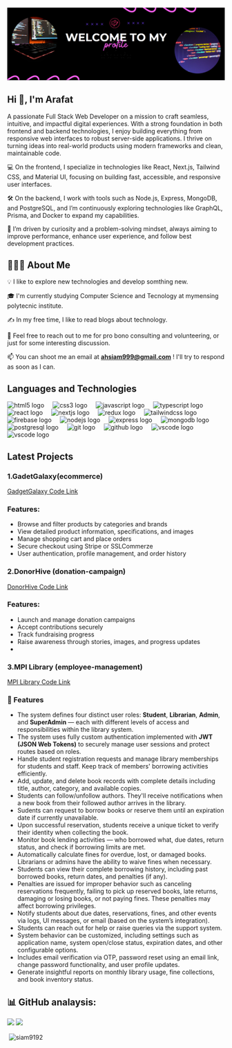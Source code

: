 ![logo](https://github.com/siam9192/Arafat-hasan/blob/main/IMG_20231209_015314.png)
<h2>Hi 👋, I'm Arafat</h2>

A passionate Full Stack Web Developer on a mission to craft seamless, intuitive, and impactful digital experiences.
With a strong foundation in both frontend and backend technologies, I enjoy building everything from responsive web interfaces to robust server-side applications. I thrive on turning ideas into real-world products using modern frameworks and clean, maintainable code.

💻 On the frontend, I specialize in technologies like React, Next.js, Tailwind CSS, and Material UI, focusing on building fast, accessible, and responsive user interfaces.

🛠️ On the backend, I work with tools such as Node.js, Express, MongoDB, and PostgreSQL, and I’m continuously exploring technologies like GraphQL, Prisma, and Docker to expand my capabilities.

🎯 I’m driven by curiosity and a problem-solving mindset, always aiming to improve performance, enhance user experience, and follow best development practices.
<h2>👨🏻‍💻  About Me </h2> 
 
 💡 I like to explore new technologies and develop somthing new. 

 🎓  I'm currently studying Computer Science and Tecnology at mymensing polytecnic institute.

 ✍️  In my free time, I like to read blogs about technology.
   
 💬  Feel free to reach out to me for pro bono consulting and volunteering, or just for some interesting discussion.

 📫 You can shoot me an email at  **ahsiam999@gmail.com** ! I'll try to respond as soon as I can.
   ## Languages and Technologies
<div align="left">
  <!-- HTML -->
  <img src="https://cdn.jsdelivr.net/gh/devicons/devicon/icons/html5/html5-original.svg" height="40" alt="html5 logo" />
  <img width="12" />
  
  <!-- CSS -->
  <img src="https://cdn.jsdelivr.net/gh/devicons/devicon/icons/css3/css3-original.svg" height="40" alt="css3 logo" />
  <img width="12" />
  
  <!-- JavaScript -->
  <img src="https://cdn.jsdelivr.net/gh/devicons/devicon/icons/javascript/javascript-original.svg" height="40" alt="javascript logo" />
  <img width="12" />
  
  <!-- TypeScript -->
  <img src="https://cdn.jsdelivr.net/gh/devicons/devicon/icons/typescript/typescript-original.svg" height="40" alt="typescript logo" />
  <img width="12" />
  
  <!-- React -->
  <img src="https://cdn.jsdelivr.net/gh/devicons/devicon/icons/react/react-original.svg" height="40" alt="react logo" />
  <img width="12" />
  
  <!-- Next.js -->
  <img src="https://cdn.jsdelivr.net/gh/devicons/devicon/icons/nextjs/nextjs-original.svg" height="40" alt="nextjs logo" />
  <img width="12" />
  
  <!-- Redux -->
  <img src="https://cdn.jsdelivr.net/gh/devicons/devicon/icons/redux/redux-original.svg" height="40" alt="redux logo" />
  <img width="12" />
  
  <!-- TailwindCSS -->
  <img src="https://upload.wikimedia.org/wikipedia/commons/thumb/d/d5/Tailwind_CSS_Logo.svg/2560px-Tailwind_CSS_Logo.svg.png" height="40" alt="tailwindcss logo" />
  <img width="12" />
  

  
  <!-- Firebase -->
  <img src="https://cdn.jsdelivr.net/gh/devicons/devicon/icons/firebase/firebase-plain.svg" height="40" alt="firebase logo" />
  <img width="12" />
  
  <!-- Node.js -->
  <img src="https://cdn.jsdelivr.net/gh/devicons/devicon/icons/nodejs/nodejs-original.svg" height="40" alt="nodejs logo" />
  <img width="12" />
  
  <!-- Express -->
  <img src="https://cdn.jsdelivr.net/gh/devicons/devicon/icons/express/express-original.svg" height="40" alt="express logo" />
  <img width="12" />
  
  <!-- MongoDB -->
  <img src="https://cdn.jsdelivr.net/gh/devicons/devicon/icons/mongodb/mongodb-original.svg" height="40" alt="mongodb logo" />
  <img width="12" />
  

  <!-- PostgreSQL -->
  <img src="https://cdn.jsdelivr.net/gh/devicons/devicon/icons/postgresql/postgresql-original.svg" height="40" alt="postgresql logo" />
  <img width="12" />
  
  <!-- Git -->
  <img src="https://cdn.jsdelivr.net/gh/devicons/devicon/icons/git/git-original.svg" height="40" alt="git logo" />
  <img width="12" />
  
  <!-- GitHub -->
  <img src="https://cdn.jsdelivr.net/gh/devicons/devicon/icons/github/github-original.svg" height="40" alt="github logo" />
  <img width="12" />
  
  
  <!-- Visual Studio Code -->
  <img src="https://cdn.jsdelivr.net/gh/devicons/devicon/icons/vscode/vscode-original.svg" height="40" alt="vscode logo" />

   <!-- Visual Studio Code -->
  <img src="https://cdn.iconscout.com/icon/free/png-256/free-postman-logo-icon-download-in-svg-png-gif-file-formats--technology-social-media-company-brand-vol-5-pack-logos-icons-2945092.png?f=webp" height="40" alt="vscode logo" />
   <img width="12" />
</div>






##  Latest Projects
### 1.GadetGalaxy(ecommerce)
  <a href = 'https://github.com/siam9192/GadgetGalaxy'>GadgetGalaxy Code Link</a>

### Features:
- Browse and filter products by categories and brands
- View detailed product information, specifications, and images
- Manage shopping cart and place orders
- Secure checkout using Stripe or SSLCommerze
- User authentication, profile management, and order history

  
### 2.DonorHive (donation-campaign)
  <a href = 'https://github.com/siam9192/DonorHive'>DonorHive Code Link</a>

### Features:
- Launch and manage donation campaigns
- Accept contributions securely
- Track fundraising progress
- Raise awareness through stories, images, and progress updates
- 
### 3.MPI Library (employee-management)
  <a href = 'https://github.com/siam9192/MPI-library-manaagement-system-backend'>MPI Library Code Link</a>

### 🚀 Features

- The system defines four distinct user roles: **Student**, **Librarian**, **Admin**, and **SuperAdmin** — each with different levels of access and responsibilities within the library system.
- The system uses fully custom authentication implemented with **JWT (JSON Web Tokens)** to securely manage user sessions and protect routes based on roles.
- Handle student registration requests and manage library memberships for students and staff. Keep track of members' borrowing activities efficiently.
- Add, update, and delete book records with complete details including title, author, category, and available copies.
- Students can follow/unfollow authors. They'll receive notifications when a new book from their followed author arrives in the library.
- Sudents can request to borrow books or reserve them until an expiration date if currently unavailable.
- Upon successful reservation, students receive a unique ticket to verify their identity when collecting the book.
- Monitor book lending activities — who borrowed what, due dates, return status, and check if borrowing limits are met.
- Automatically calculate fines for overdue, lost, or damaged books. Librarians or admins have the ability to waive fines when necessary.
- Students can view their complete borrowing history, including past borrowed books, return dates, and penalties (if any).
- Penalties are issued for improper behavior such as canceling reservations frequently, failing to pick up reserved books, late returns, damaging or losing books, or not paying fines. These penalties may affect borrowing privileges.
- Notify students about due dates, reservations, fines, and other events via logs, UI messages, or email (based on the system’s integration).
- Students can reach out for help or raise queries via the support system.
- System behavior can be customized, including settings such as application name, system open/close status, expiration dates, and other configurable options.
- Includes email verification via OTP, password reset using an email link, change password functionality, and user profile updates.
- Generate insightful reports on monthly library usage, fine collections, and book inventory status.






## 📊 GitHub analaysis:

![](https://github-readme-streak-stats.herokuapp.com/?user=siam9192&theme=dark&hide_border=false)
![](https://github-readme-stats.vercel.app/api?username=siam9192&theme=dark&hide_border=false&include_all_commits=false&count_private=false)
<p>&nbsp;<img align="center" src="https://github-readme-stats.vercel.app/api/top-langs/?username=siam9192&theme=dark&hide_border=false&include_all_commits=false&count_private=false&layout=compact" alt="siam9192" /></p>



